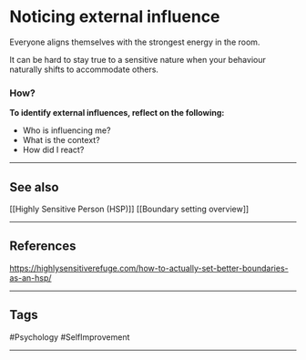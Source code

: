 # Noticing external influence

Everyone aligns themselves with the strongest energy in the room.

It can be hard to stay true to a sensitive nature when your behaviour naturally shifts to accommodate others.

### How?

**To identify external influences, reflect on the following:**
- Who is influencing me?
- What is the context?
- How did I react?

---
## See also

[[Highly Sensitive Person (HSP)]]
[[Boundary setting overview]]

---
## References

https://highlysensitiverefuge.com/how-to-actually-set-better-boundaries-as-an-hsp/

---
## Tags

#Psychology #SelfImprovement 

---

